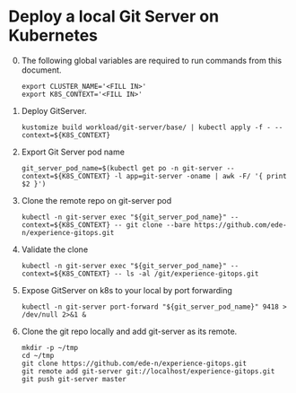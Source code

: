# Deploy a local Git Server on Kubernetes

0. The following global variables are required to run commands from this document.

    ```
    export CLUSTER_NAME='<FILL IN>'
    export K8S_CONTEXT='<FILL IN>'
    ```

1. Deploy GitServer.

    ```
    kustomize build workload/git-server/base/ | kubectl apply -f - --context=${K8S_CONTEXT}
    ```

2. Export Git Server pod name 
   
    ```
    git_server_pod_name=$(kubectl get po -n git-server --context=${K8S_CONTEXT} -l app=git-server -oname | awk -F/ '{ print $2 }')
    ```

3. Clone the remote repo on git-server pod

    ```
    kubectl -n git-server exec "${git_server_pod_name}" --context=${K8S_CONTEXT} -- git clone --bare https://github.com/ede-n/experience-gitops.git
    ```

3. Validate the clone 

    ```
    kubectl -n git-server exec "${git_server_pod_name}" --context=${K8S_CONTEXT} -- ls -al /git/experience-gitops.git
    ```

4. Expose GitServer on k8s to your local by port forwarding

    ```
    kubectl -n git-server port-forward "${git_server_pod_name}" 9418 > /dev/null 2>&1 &
    ```

5. Clone the git repo locally and add git-server as its remote.

    ```
    mkdir -p ~/tmp
    cd ~/tmp
    git clone https://github.com/ede-n/experience-gitops.git
    git remote add git-server git://localhost/experience-gitops.git
    git push git-server master
    ```
